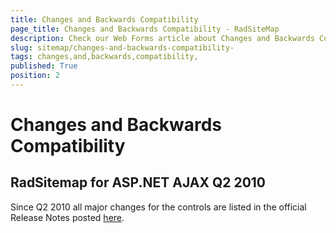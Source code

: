```yaml
---
title: Changes and Backwards Compatibility 
page_title: Changes and Backwards Compatibility - RadSiteMap
description: Check our Web Forms article about Changes and Backwards Compatibility.
slug: sitemap/changes-and-backwards-compatibility-
tags: changes,and,backwards,compatibility,
published: True
position: 2
---
```


# Changes and Backwards Compatibility 



## RadSitemap for ASP.NET AJAX Q2 2010

Since Q2 2010 all major changes for the controls are listed in the official Release Notes posted [here](https://www.telerik.com/products/aspnet-ajax/whats-new/release-history.aspx).
